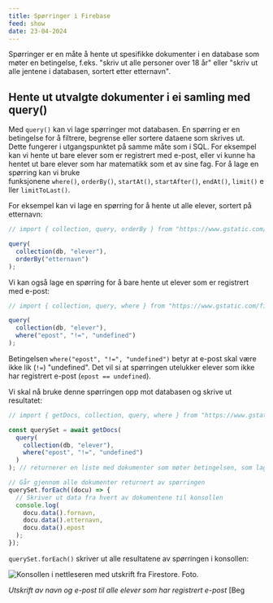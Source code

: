 ```yaml
---
title: Spørringer i Firebase
feed: show
date: 23-04-2024
---
```

Spørringer er en måte å hente ut spesifikke dokumenter i en database som møter en betingelse, f.eks. "skriv ut alle personer over 18 år" eller "skriv ut alle jentene i databasen, sortert etter etternavn".
## Hente ut utvalgte dokumenter i ei samling med query()

Med `query()` kan vi lage spørringer mot databasen. En spørring er en betingelse for å filtrere, begrense eller sortere dataene som skrives ut. Dette fungerer i utgangspunktet på samme måte som i SQL. For eksempel kan vi hente ut bare elever som er registrert med e-post, eller vi kunne ha hentet ut bare elever som har matematikk som et av sine fag. For å lage en spørring kan vi bruke funksjonene `where()`, `orderBy()`, `startAt()`, `startAfter()`, `endAt()`, `limit()` eller `limitToLast()`.

For eksempel kan vi lage en spørring for å hente ut alle elever, sortert på etternavn:

```js
// import { collection, query, orderBy } from "https://www.gstatic.com/firebasejs/9.6.3/firebase-firestore.js";

query(
  collection(db, "elever"), 
  orderBy("etternavn")
);

```

Vi kan også lage en spørring for å bare hente ut elever som er registrert med e-post:

```js
// import { collection, query, where } from "https://www.gstatic.com/firebasejs/9.6.3/firebase-firestore.js";

query(
  collection(db, "elever"), 
  where("epost", "!=", "undefined")
);
```

Betingelsen `where("epost", "!=", "undefined")` betyr at e-post skal være ikke lik (`!=`) "undefined". Det vil si at spørringen utelukker elever som ikke har registrert e-post (`epost == undefined`).

Vi skal nå bruke denne spørringen opp mot databasen og skrive ut resultatet:

```js
// import { getDocs, collection, query, where } from "https://www.gstatic.com/firebasejs/9.6.3/firebase-firestore.js";

const querySet = await getDocs(
  query(
    collection(db, "elever"), 
    where("epost", "!=", "undefined")
  )
); // returnerer en liste med dokumenter som møter betingelsen, som lagres i listen/arrayen querySet

// Går gjennom alle dokumenter returnert av spørringen
querySet.forEach((docu) => {
  // Skriver ut data fra hvert av dokumentene til konsollen
  console.log(
    docu.data().fornavn, 
    docu.data().etternavn, 
    docu.data().epost
  );
});
```


`querySet.forEach()` skriver ut alle resultatene av spørringen i konsollen:

![Konsollen i nettleseren med utskrift fra Firestore. Foto.](https://api.ndla.no/image-api/raw/DK3dncOM.png?width=1024)

*Utskrift av navn og e-post til alle elever som har registrert e-post* [Beg